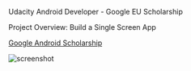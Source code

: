 Udacity Android Developer - Google EU Scholarship

Project Overview: Build a Single Screen App


[Google Android Scholarship](https://www.udacity.com/google-scholarships)

![screenshot](https://cloud.githubusercontent.com/assets/8016748/23918150/6db99250-08fa-11e7-9105-2219ee19a63b.png)

